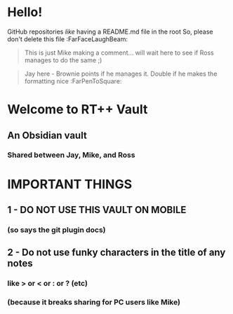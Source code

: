 # Hello!
GitHub repositories *like* having a README.md file in the root
So, please don't delete this file :FarFaceLaughBeam: 

> This is just Mike making a comment... will wait here to see if Ross manages to do the same ;)

> Jay here - Brownie points if he manages it. Double if he makes the formatting nice :FarPenToSquare:

# Welcome to RT++ Vault
## An Obsidian vault
### Shared between Jay, Mike, and Ross


# IMPORTANT THINGS
## 1 - DO NOT USE THIS VAULT ON MOBILE 
### (so says the git plugin docs)
## 2 - Do not use funky characters in the title of any notes
### like > or < or : or ? (etc)
### (because it breaks sharing for PC users like Mike)
